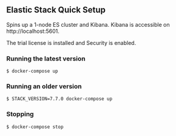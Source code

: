 ## Elastic Stack Quick Setup

Spins up a 1-node ES cluster and Kibana. Kibana is accessible on http://localhost:5601.

The trial license is installed and Security is enabled.

### Running the latest version

```
$ docker-compose up
```

### Running an older version

```
$ STACK_VERSION=7.7.0 docker-compose up
```

### Stopping

```
$ docker-compose stop
```
 